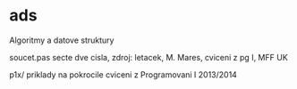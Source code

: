 ads
===

Algoritmy a datove struktury

soucet.pas	secte dve cisla, zdroj: letacek, M. Mares, cviceni z pg 
		I, MFF UK

p1x/		priklady na pokrocile cviceni z Programovani I 2013/2014
